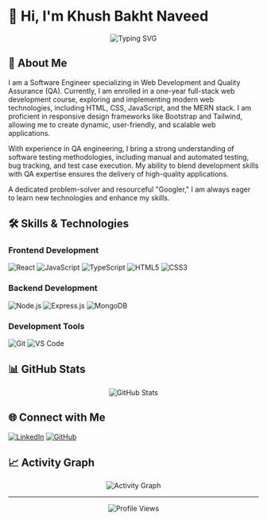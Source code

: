 # 👋 Hi, I'm Khush Bakht Naveed

<div align="center">
  <img src="https://readme-typing-svg.herokuapp.com?font=Fira+Code&weight=500&size=25&pause=1000&color=4ECDC4&center=true&vCenter=true&random=false&width=435&lines=Full+Stack+Web+Developer;MERN+Stack+Specialist;React+Developer" alt="Typing SVG" />
</div>

## 🚀 About Me

I am a Software Engineer specializing in Web Development and Quality Assurance (QA). Currently, I am enrolled in a one-year full-stack web development course, exploring and implementing modern web technologies, including HTML, CSS, JavaScript, and the MERN stack. I am proficient in responsive design frameworks like Bootstrap and Tailwind, allowing me to create dynamic, user-friendly, and scalable web applications.

With experience in QA engineering, I bring a strong understanding of software testing methodologies, including manual and automated testing, bug tracking, and test case execution. My ability to blend development skills with QA expertise ensures the delivery of high-quality applications.

A dedicated problem-solver and resourceful "Googler," I am always eager to learn new technologies and enhance my skills.

## 🛠️ Skills & Technologies

### Frontend Development
![React](https://img.shields.io/badge/-React-61DAFB?style=for-the-badge&logo=react&logoColor=black)
![JavaScript](https://img.shields.io/badge/-JavaScript-F7DF1E?style=for-the-badge&logo=javascript&logoColor=black)
![TypeScript](https://img.shields.io/badge/-TypeScript-3178C6?style=for-the-badge&logo=typescript&logoColor=white)
![HTML5](https://img.shields.io/badge/-HTML5-E34F26?style=for-the-badge&logo=html5&logoColor=white)
![CSS3](https://img.shields.io/badge/-CSS3-1572B6?style=for-the-badge&logo=css3&logoColor=white)

### Backend Development
![Node.js](https://img.shields.io/badge/-Node.js-339933?style=for-the-badge&logo=node.js&logoColor=white)
![Express.js](https://img.shields.io/badge/-Express.js-000000?style=for-the-badge&logo=express&logoColor=white)
![MongoDB](https://img.shields.io/badge/-MongoDB-47A248?style=for-the-badge&logo=mongodb&logoColor=white)


### Development Tools
![Git](https://img.shields.io/badge/-Git-F05032?style=for-the-badge&logo=git&logoColor=white)
![VS Code](https://img.shields.io/badge/-VS%20Code-007ACC?style=for-the-badge&logo=visual-studio-code&logoColor=white)


## 📊 GitHub Stats

<div align="center">
  <img src="https://github-readme-stats.vercel.app/api?username=khushnaveed&show_icons=true&theme=react&hide_border=true&bg_color=0D1117" alt="GitHub Stats" />
</div>

## 🌐 Connect with Me

[![LinkedIn](https://img.shields.io/badge/-LinkedIn-0077B5?style=for-the-badge&logo=linkedin&logoColor=white)]([https://www.linkedin.com/in/syed-naveed-naqvi/](https://www.linkedin.com/in/khush-bakht-nav/))
[![GitHub](https://img.shields.io/badge/-GitHub-181717?style=for-the-badge&logo=github&logoColor=white)]([https://github.com/nrcool](https://github.com/khushnaveed/))

## 📈 Activity Graph

<div align="center">
  <img src="https://github-readme-activity-graph.vercel.app/graph?username=khushnaveed&theme=react-dark&hide_border=true" alt="Activity Graph" />
</div>

---

<div align="center">
  <img src="https://komarev.com/ghpvc/?username=khushnaveed&color=4ecdc4&style=for-the-badge" alt="Profile Views" />
</div>
